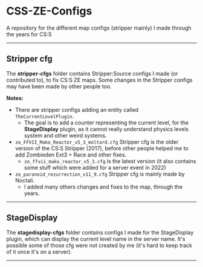 # CSS-ZE-Configs
A repository for the different map configs (stripper mainly) I made through the years for CS:S

---

## Stripper cfg

The **stripper-cfgs** folder contains Stripper:Source configs I made (or contributed to), to fix CS:S ZE maps. Some changes in the Stripper configs may have been made by other people too.

**Notes:**
- There are stripper configs adding an entity called `TheCurrentLevelPlugin`. 
    - The goal is to add a counter representing the current level, for the **StageDisplay** plugin, as it cannot really understand physics levels system and other weird systems.
- `ze_FFVII_Mako_Reactor_v5_3_moltard.cfg` Stripper cfg is the older version of the CS:S Stripper (2017), before other people helped me to add Zombieden Ext3 + Race and other fixes.
    - `ze_ffvii_mako_reactor_v5_3.cfg` is the latest version (it also contains some stuff which were added for a server event in 2022)
- `ze_paranoid_rezurrection_v11_9.cfg` Stripper cfg is mainly made by Noctali. 
	- I added many others changes and fixes to the map, through the years.


---

## StageDisplay

The **stagedisplay-cfgs** folder contains configs I made for the StageDisplay plugin, which can display the current level name in the server name. It's possible some of those cfg were not created by me (it's hard to keep track of it once it's on a server).


---


